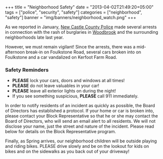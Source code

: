 +++
title = "Neighborhood Safety"
date = "2013-04-02T21:49:20+05:00"
tags = ["police", "security", "safety"]
categories = ["neighborhood", "safety"]
banner = "img/banners/neighborhood_watch.png"
+++

As we reported in January, [New Castle County Police][policehtml] made several arrests in connection with the rash of burglaries in [Woodbrook](/) and the surrounding neighborhoods late last year.

However, we must remain vigilant!  Since the arrests, there was a mid-afternoon break-in on Foulkstone Road, several cars broken into on Foulkstone and a car vandalized on Kerfoot Farm Road.  

### Safety Reminders

* **PLEASE** lock your cars, doors and windows at all times!
* **PLEASE** do not leave valuables in your car! 
* **PLEASE** leave all exterior lights on during the night! 
* If you see something suspicious, **PLEASE** call 911 immediately. 
 
In order to notify residents of an incident as quickly as possible, the Board of Directors has established a protocol.  If your home or car is broken into, please contact your Block Representative so that he or she may contact the Board of Directors, who will send an email alert to all residents.  We will not disclose your name, just the street and nature of the incident.  Please read below for details on the Block Representative program.
 
Finally, as Spring arrives, our neighborhood children will be outside playing and riding bikes.  PLEASE drive slowly and be on the lookout for kids on bikes and on the sidewalks as you back out of your driveway!

[policehtml]: https://www.nccde.org/238/Police
